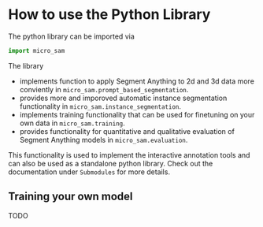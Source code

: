 # How to use the Python Library

The python library can be imported via
```python
import micro_sam
```

The library
- implements function to apply Segment Anything to 2d and 3d data more conviently in `micro_sam.prompt_based_segmentation`.
- provides more and imporoved automatic instance segmentation functionality in `micro_sam.instance_segmentation`.
- implements training functionality that can be used for finetuning on your own data in `micro_sam.training`.
- provides functionality for quantitative and qualitative evaluation of Segment Anything models in `micro_sam.evaluation`.

This functionality is used to implement the interactive annotation tools and can also be used as a standalone python library.
Check out the documentation under `Submodules` for more details.

## Training your own model

TODO
